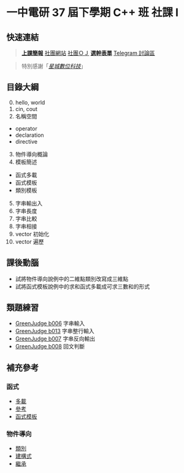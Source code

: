# 一中電研 37 屆下學期 C++ 班 社課 Ⅰ

## 快速連結

> **[上課簡報](https://www.icloud.com/keynote/04u233Qxtlcz2K9yaRWcDzJbA#tcirc37_01)**
> [社團網站](https://tcirc.tw)
> [社團ＯＪ](https://judge.tcirc.tw)
> **[選幹表單](https://forms.gle/pjynhw5DMV4gEiDdA)**
> [Telegram 討論區](https://t.me/joinchat/KUNytVBKySskb35M4TdOig)

> 特別感謝「*[星城數位科技](http://xincastle.com/)*」

## 目錄大綱

0. hello, world
1. cin, cout
2. 名稱空間
  - operator
  - declaration
  - directive
3. 物件導向概論
4. 模板簡述
  - 函式多載
  - 函式模板
  - 類別模板
5. 字串輸出入
6. 字串長度
7. 字串比較
8. 字串相接
9. vector 初始化
10. vector 遍歷

## 課後動腦

- 試將物件導向說例中的二維點類別改寫成三維點
- 試將函式模板說例中的求和函式多載成可求三數和的形式

## 類題練習

- [GreenJudge b006](http://www.tcgs.tc.edu.tw:1218/ShowProblem?problemid=b006) 字串輸入
- [GreenJudge b013](http://www.tcgs.tc.edu.tw:1218/ShowProblem?problemid=b013) 字串整行輸入
- [GreenJudge b007](http://www.tcgs.tc.edu.tw:1218/ShowProblem?problemid=b007) 字串反向輸出
- [GreenJudge b008](http://www.tcgs.tc.edu.tw:1218/ShowProblem?problemid=b008) 回文判斷

## 補充參考

### 函式

- [多載](https://openhome.cc/Gossip/CppGossip/OverloadedFunction.html)
- [參考](https://openhome.cc/Gossip/CppGossip/Reference.html)
- [函式模板](https://openhome.cc/Gossip/CppGossip/FunctionTemplate.html)

### 物件導向

- [類別](https://openhome.cc/Gossip/CppGossip/ClassABC.html)
- [建構式](https://openhome.cc/Gossip/CppGossip/Constructor.html)
- [繼承](https://openhome.cc/Gossip/CppGossip/Inheritance.html)
